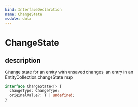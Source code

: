 ```yaml
---
kind: InterfaceDeclaration
name: ChangeState
module: data
---
```


# ChangeState

## description

Change state for an entity with unsaved changes;
an entry in an EntityCollection.changeState map

```ts
interface ChangeState<T> {
  changeType: ChangeType;
  originalValue?: T | undefined;
}
```
